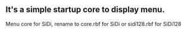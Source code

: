 ## It's a simple startup core to display menu.

Menu core for SiDi, rename to core.rbf for SiDi or sidi128.rbf for SiDi128

